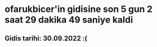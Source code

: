 # ofarukbicer'in gidisine son 5 gun 2 saat 29 dakika 49 saniye kaldi

## Gidis tarihi: 30.09.2022 :(